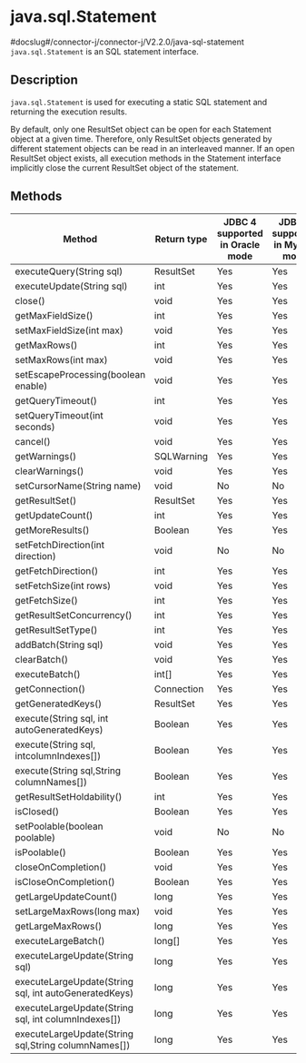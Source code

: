 java.sql.Statement 
=======================================
#docslug#/connector-j/connector-j/V2.2.0/java-sql-statement
`java.sql.Statement` is an SQL statement interface. 

Description 
--------------------------------

`java.sql.Statement` is used for executing a static SQL statement and returning the execution results. 

By default, only one ResultSet object can be open for each Statement object at a given time. Therefore, only ResultSet objects generated by different statement objects can be read in an interleaved manner. If an open ResultSet object exists, all execution methods in the Statement interface implicitly close the current ResultSet object of the statement.

Methods 
----------------------------



|                        Method                         | Return type | JDBC 4 supported in Oracle mode | JDBC 4 supported in MySQL mode |
|-------------------------------------------------------|-------------|---------------------------------|--------------------------------|
| executeQuery(String sql)                              | ResultSet   | Yes                             | Yes                            |
| executeUpdate(String sql)                             | int         | Yes                             | Yes                            |
| close()                                               | void        | Yes                             | Yes                            |
| getMaxFieldSize()                                     | int         | Yes                             | Yes                            |
| setMaxFieldSize(int max)                              | void        | Yes                             | Yes                            |
| getMaxRows()                                          | int         | Yes                             | Yes                            |
| setMaxRows(int max)                                   | void        | Yes                             | Yes                            |
| setEscapeProcessing(boolean enable)                   | void        | Yes                             | Yes                            |
| getQueryTimeout()                                     | int         | Yes                             | Yes                            |
| setQueryTimeout(int seconds)                          | void        | Yes                             | Yes                            |
| cancel()                                              | void        | Yes                             | Yes                            |
| getWarnings()                                         | SQLWarning  | Yes                             | Yes                            |
| clearWarnings()                                       | void        | Yes                             | Yes                            |
| setCursorName(String name)                            | void        | No                              | No                             |
| getResultSet()                                        | ResultSet   | Yes                             | Yes                            |
| getUpdateCount()                                      | int         | Yes                             | Yes                            |
| getMoreResults()                                      | Boolean     | Yes                             | Yes                            |
| setFetchDirection(int direction)                      | void        | No                              | No                             |
| getFetchDirection()                                   | int         | Yes                             | Yes                            |
| setFetchSize(int rows)                                | void        | Yes                             | Yes                            |
| getFetchSize()                                        | int         | Yes                             | Yes                            |
| getResultSetConcurrency()                             | int         | Yes                             | Yes                            |
| getResultSetType()                                    | int         | Yes                             | Yes                            |
| addBatch(String sql)                                  | void        | Yes                             | Yes                            |
| clearBatch()                                          | void        | Yes                             | Yes                            |
| executeBatch()                                        | int\[\]     | Yes                             | Yes                            |
| getConnection()                                       | Connection  | Yes                             | Yes                            |
| getGeneratedKeys()                                    | ResultSet   | Yes                             | Yes                            |
| execute(String sql, int autoGeneratedKeys)            | Boolean     | Yes                             | Yes                            |
| execute(String sql, intcolumnIndexes\[\])             | Boolean     | Yes                             | Yes                            |
| execute(String sql,String columnNames\[\])            | Boolean     | Yes                             | Yes                            |
| getResultSetHoldability()                             | int         | Yes                             | Yes                            |
| isClosed()                                            | Boolean     | Yes                             | Yes                            |
| setPoolable(boolean poolable)                         | void        | No                              | No                             |
| isPoolable()                                          | Boolean     | Yes                             | Yes                            |
| closeOnCompletion()                                   | void        | Yes                             | Yes                            |
| isCloseOnCompletion()                                 | Boolean     | Yes                             | Yes                            |
| getLargeUpdateCount()                                 | long        | Yes                             | Yes                            |
| setLargeMaxRows(long max)                             | void        | Yes                             | Yes                            |
| getLargeMaxRows()                                     | long        | Yes                             | Yes                            |
| executeLargeBatch()                                   | long\[\]    | Yes                             | Yes                            |
| executeLargeUpdate(String sql)                        | long        | Yes                             | Yes                            |
| executeLargeUpdate(String sql, int autoGeneratedKeys) | long        | Yes                             | Yes                            |
| executeLargeUpdate(String sql, int columnIndexes\[\]) | long        | Yes                             | Yes                            |
| executeLargeUpdate(String sql,String columnNames\[\]) | long        | Yes                             | Yes                            |



